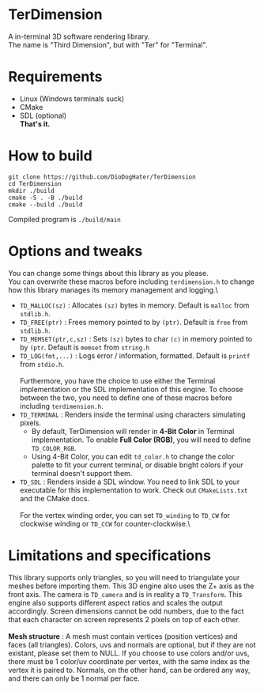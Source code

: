 # TerDimension
A in-terminal 3D software rendering library.\
The name is "Third Dimension", but with "Ter" for "Terminal".

# Requirements
- Linux (Windows terminals suck)
- CMake
- SDL (optional)\
**That's it.**

# How to build
```
git clone https://github.com/DioDogHater/TerDimension
cd TerDimension
mkdir ./build
cmake -S . -B ./build
cmake --build ./build
```
Compiled program is `./build/main`

# Options and tweaks
You can change some things about this library as you please.\
You can overwrite these macros before including `terdimension.h` to change how this library manages
its memory management and logging.\
- `TD_MALLOC(sz)` : Allocates `(sz)` bytes in memory. Default is `malloc` from `stdlib.h`.
- `TD_FREE(ptr)` : Frees memory pointed to by `(ptr)`. Default is `free` from `stdlib.h`.
- `TD_MEMSET(ptr,c,sz)` : Sets `(sz)` bytes to char `(c)` in memory pointed to by `(ptr`.
Default is `memset` from `string.h`
- `TD_LOG(fmt,...)` : Logs error / information, formatted. Default is `printf` from `stdio.h`.\
\
Furthermore, you have the choice to use either the Terminal implementation
or the SDL implementation of this engine. To choose between the two, you need to
define one of these macros before including `terdimension.h`.
- `TD_TERMINAL` : Renders inside the terminal using characters simulating pixels.
	- By default, TerDimension will render in **4-Bit Color** in Terminal implementation.
	To enable **Full Color (RGB)**, you will need to define `TD_COLOR_RGB`.
	- Using 4-Bit Color, you can edit `td_color.h` to change the color palette to fit your
	current terminal, or disable bright colors if your terminal doesn't support them.
- `TD_SDL` : Renders inside a SDL window. You need to link SDL to your executable for
this implementation to work. Check out `CMakeLists.txt` and the CMake docs.\
\
For the vertex winding order, you can set `TD_winding` to `TD_CW` for clockwise
winding or `TD_CCW` for counter-clockwise.\

# Limitations and specifications
This library supports only triangles, so you will need to triangulate your meshes before
importing them. This 3D engine also uses the Z+ axis as the front axis. The camera is
`TD_camera` and is in reality a `TD_Transform`. This engine also supports different aspect
ratios and scales the output accordingly. Screen dimensions cannot be odd numbers, due to the fact
that each character on screen represents 2 pixels on top of each other.\
\
**Mesh structure** : A mesh must contain vertices (position vertices) and faces (all triangles).
Colors, uvs and normals are optional, but if they are not existant, please set them to NULL.
If you choose to use colors and/or uvs, there must be 1 color/uv coordinate per vertex, with the same index
as the vertex it is paired to. Normals, on the other hand, can be ordered any way, and there can only be 1
normal per face.